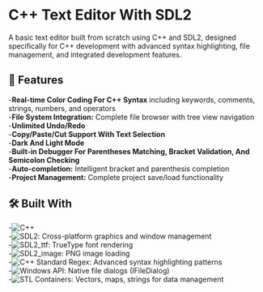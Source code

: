# C++ Text Editor With SDL2
A basic text editor built from scratch using C++ and SDL2, designed specifically for C++ development with advanced syntax highlighting, file management, and integrated development features.

## 🚀 Features
-**Real-time Color Coding For C++ Syntax** including keywords, comments, strings, numbers, and operators  
-**File System Integration:** Complete file browser with tree view navigation  
-**Unlimited Undo/Redo**  
-**Copy/Paste/Cut Support With Text Selection**  
-**Dark And Light Mode**  
-**Built-in Debugger For Parentheses Matching, Bracket Validation, And Semicolon Checking**  
-**Auto-completion:** Intelligent bracket and parenthesis completion  
-**Project Management:** Complete project save/load functionality  

## 🛠️ Built With
-![C++](https://isocpp.org/)  
-![SDL2](https://www.libsdl.org/): Cross-platform graphics and window management  
-![SDL2_ttf](https://github.com/libsdl-org/SDL_ttf): TrueType font rendering  
-![SDL2_image](https://github.com/libsdl-org/SDL_image): PNG image loading  
-![C++ Standard Regex](https://en.cppreference.com/w/cpp/regex): Advanced syntax highlighting patterns  
-![Windows API](https://docs.microsoft.com/en-us/windows/win32/api/): Native file dialogs (IFileDialog)  
-![STL Containers](https://en.cppreference.com/w/cpp/container): Vectors, maps, strings for data management  
